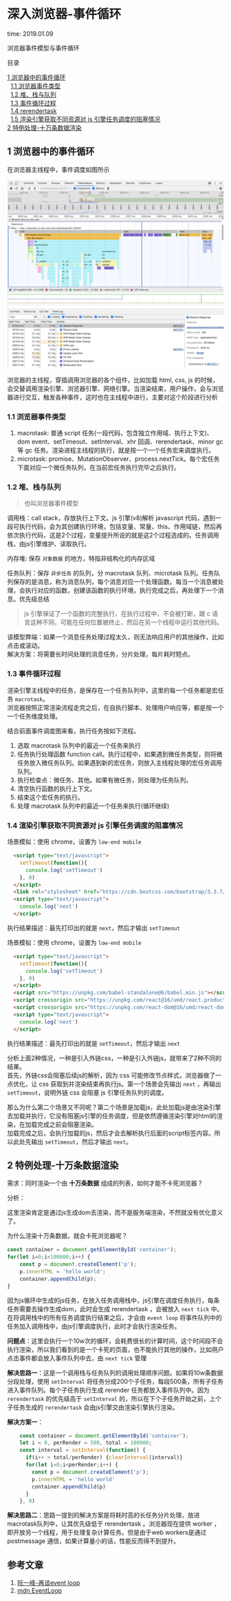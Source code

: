 # 深入浏览器-事件循环

time: 2019.01.09

浏览器事件模型与事件循环

目录

[1 浏览器中的事件循环](#1-浏览器中的事件循环)  
&nbsp;&nbsp;[1.1 浏览器事件类型](#1.1-浏览器事件类型)  
&nbsp;&nbsp;[1.2 堆、栈与队列](#1.2-堆、栈与队列)  
&nbsp;&nbsp;[1.3 事件循环过程](#1.3-事件循环过程)  
&nbsp;&nbsp;[1.4 rerendertask](#1.4-rerendertask)  
&nbsp;&nbsp;[1.5 渲染引擎获取不同资源对 js 引擎任务调度的阻塞情况](#1.5-渲染引擎获取不同资源对-js-引擎任务调度的阻塞情况)  
[2 特例处理-十万条数据渲染](#2-特例处理-十万条数据渲染)  

## 1 浏览器中的事件循环

在浏览器主线程中，事件调度如图所示

![taskQueue](../images/taskQueue.jpg)

浏览器的主线程，穿插调用浏览器的各个组件，比如加载 html, css, js 的时候，会交替调用渲染引擎、浏览器引擎、网络引擎。当渲染结束，用户操作，会与浏览器进行交互，触发各种事件，这时也在主线程中进行，主要对这个阶段进行分析

### 1.1 浏览器事件类型

1. macrotask: 普通 script 任务(一段代码，包含独立作用域、执行上下文)、dom event、setTimeout、setInterval、xhr 回调、rerendertask、minor gc 等 gc 任务。渲染进程主线程的执行，就是按一个一个任务宏来调度执行。
2. microtask: promise、MutationObserver、process.nextTick。每个宏任务下面对应一个微任务队列，在当前宏任务执行完毕之后执行。

### 1.2 堆、栈与队列

> 也叫浏览器事件模型

调用栈：call stack，存放执行上下文。js 引擎(v8)解析 javascript 代码，遇到一段可执行代码，会为其创建执行环境，包括变量、常量、this、作用域链，然后再依次执行代码，这是2个过程，变量提升所说的就是这2个过程造成的。任务调用栈，由js引擎维护、读取执行。  

内存堆: 保存 `对象数据` 的地方，特指非结构化的内存区域

任务队列：保存 `异步任务` 的队列，分 macrotask 队列、microtask 队列。任务队列保存的是消息，称为消息队列，每个消息对应一个处理函数。每当一个消息被处理，会执行对应的函数，创建该函数的执行环境，执行完成之后，再处理下一个消息。优先级总结

> js 引擎保证了一个函数的完整执行，在执行过程中，不会被打断，跟 c 语言这种不同，可能在任何位置被终止，然后在另一个线程中运行其他代码。

该模型弊端：如果一个消息任务处理过程太久，则无法响应用户的其他操作，比如点击或滚动。  
解决方案：将需要长时间处理的消息任务，分片处理，每片耗时短点。

### 1.3 事件循环过程

渲染引擎主线程中的任务，是保存在一个任务队列中，这里的每一个任务都是宏任务 `macrotask`。  
浏览器按照正常渲染流程走完之后，在自执行脚本、处理用户响应等，都是按一个一个任务维度处理。

结合前面事件调度图来看，执行任务按如下流程。

1. 选取 macrotask 队列中的最近一个任务来执行
2. 任务执行处理函数 function call。执行过程中，如果遇到微任务类型，则将微任务放入微任务队列。如果遇到新的宏任务，则放入主线程处理的宏任务调用队列。
3. 执行检查点：微任务、其他。如果有微任务，则处理为任务队列。
4. 清空执行函数的执行上下文。
5. 结束这个宏任务的执行。
6. 处理 macrotask 队列中的最近一个任务来执行(循环继续)

### 1.4 渲染引擎获取不同资源对 js 引擎任务调度的阻塞情况

场景模拟：使用 chrome，设置为 `low-end mobile`

```html
  <script type="text/javascript">
    setTimeout(function(){
      console.log('setTimeout')
    }, 0)
  </script>
  <link rel="stylesheet" href="https://cdn.bootcss.com/bootstrap/3.3.7/css/bootstrap.min.css" integrity="sha384-BVYiiSIFeK1dGmJRAkycuHAHRg32OmUcww7on3RYdg4Va+PmSTsz/K68vbdEjh4u" crossorigin="anonymous">
  <script type="text/javascript">
    console.log('next')
  </script>
```

执行结果描述：最先打印出的就是 `next`，然后才输出 `setTimeout`

场景模拟：使用 chrome，设置为 `low-end mobile`

```html
  <script type="text/javascript">
    setTimeout(function(){
      console.log('setTimeout')
    }, 0)
  </script>
  <script src="https://unpkg.com/babel-standalone@6/babel.min.js"></script>
  <script crossorigin src="https://unpkg.com/react@16/umd/react.production.min.js"></script>
  <script crossorigin src="https://unpkg.com/react-dom@16/umd/react-dom.production.min.js"></script>
  <script type="text/javascript">
    console.log('next')
  </script>
```

执行结果描述：最先打印出的就是 `setTimeout`，然后才输出 `next`

分析上面2种情况，一种是引入外链css，一种是引入外链js，就带来了2种不同的结果。  
首先，外链css会阻塞后续js的解析，因为 css 可能修改节点样式，浏览器做了一点优化，让 css 获取到并渲染结束再执行js。第一个场景会先输出 `next` ，再输出 `setTimeout`，说明外链 css 会阻塞 js 引擎任务队列的调度。

那么为什么第二个场景又不同呢？第二个场景是加载js，此处加载js是由渲染引擎去加载并执行，它没有阻塞js引擎的任务调度，但是依然遵循渲染引擎对html的渲染，在加载完成之前会阻塞渲染。  
加载完成之后，会执行加载的js，然后才会去解析执行后面的script标签内容。所以此处先输出 `setTimeout`，然后才输出 `next`。

## 2 特例处理-十万条数据渲染

需求：同时渲染一个由 **十万条数据** 组成的列表，如何才能不卡死浏览器？

分析：

这里渲染肯定是通过js生成dom去渲染，而不是服务端渲染，不然就没有优化意义了。

为什么渲染十万条数据，就会卡死浏览器呢？

```javascript
const container = document.getElementById('container');
for(let i=0;i<100000;i++) {
    const p = document.createElement('p');
    p.innerHTML = 'hello world';
    container.appendChild(p);
}
```

因为js循环中生成的js任务，在放入任务调用栈中，js引擎在调度任务执行，每条任务需要去操作生成dom，此时会生成 rerendertask ，会被放入 `next tick` 中。在将调用栈中的所有任务调度执行结束之后，才会由 `event loop` 将事件队列中的任务加入调用栈中，由js引擎调度执行，此时才会执行渲染任务。

**问题点**：这里会执行一个10w次的循环，会耗费很长的计算时间，这个时间段不会执行渲染，所以我们看到的是一个卡死的页面，也不能执行其他的操作，比如用户点击事件都会放入事件队列中去，由 `next tick` 管理

**解决思路一**：这是一个调用栈与任务队列的调用处理顺序问题。如果将10w条数据分段处理，使用 `setInterval` 将任务分成200个子任务，每段500条，所有子任务进入事件队列。每个子任务执行生成 rerender 任务都放入事件队列中。因为 `rerendertask` 的优先级高于 `setInterval` 的，所以在下个子任务开始之前，上个子任务生成的 `rerendertask` 会由js引擎交由渲染引擎执行渲染。

**解决方案一**：

```javascript
    const container = document.getElementById('container');
    let i = 0, perRender = 500, total = 100000;
    const interval = setInterval(function() {
      if(i++ > total/perRender) {clearInterval(interval)}
      for(let i=0;i<perRender;i++) {
        const p = document.createElement('p');
        p.innerHTML = 'hello world'
        container.appendChild(p)
      }
    }, 0)
```

**解决思路二**：思路一提到的解决方案是将耗时高的长任务分片处理，放进macrotask队列中，让其优先级低于 rerendertask 。浏览器现在提供 worker ，即开放另一个线程，用于处理复杂计算任务。但是由于web workers是通过 postmessage 通信，如果计算量小的话，性能反而得不到提升。

## 参考文章

1. [阮一峰-再谈event loop](http://www.ruanyifeng.com/blog/2014/10/event-loop.html)
2. [mdn EventLoop](https://developer.mozilla.org/zh-CN/docs/Web/JavaScript/EventLoop)
